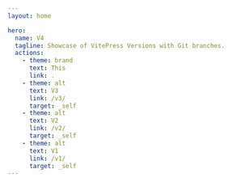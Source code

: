 ```yaml
---
layout: home

hero:
  name: V4
  tagline: Showcase of VitePress Versions with Git branches.
  actions:
    - theme: brand
      text: This
      link: .
    - theme: alt
      text: V3
      link: /v3/
      target: _self
    - theme: alt
      text: V2
      link: /v2/
      target: _self
    - theme: alt
      text: V1
      link: /v1/
      target: _self
---
```

